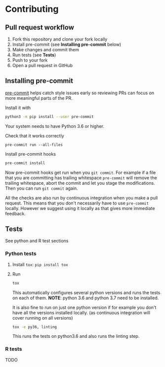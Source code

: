 Contributing
===========

Pull request workflow
-------------

1. Fork this repository and clone your fork locally
1. Install pre-commit (see **Installing pre-commit** below)
1. Make changes and commit them
1. Run tests (see **Tests**)
1. Push to your fork
1. Open a pull request in GitHub

Installing pre-commit
--------------

[pre-commit](https://pre-commit.com/) helps catch style issues early so
reviewing PRs can focus on more meaningful parts of the PR.

Install it with
```bash
python3 -m pip install --user pre-commit
```
Your system needs to have Python 3.6 or higher.

Check that it works correctly

```
pre-commit run --all-files
```

Install pre-commit hooks

```bash
pre-commit install
```

Now pre-commit hooks get run when you `git commit`. For example if a file
that you are committing has trailing whitespace `pre-commit` will remove
the trailing whitespace, abort the commit and let you stage the modifications.
Then you can run `git commit` again.

All the checks are also run by continuous integration when you make a pull request.
This means that you don't necessarily have to use `pre-commit` locally.
However we suggest using it locally as that gives more immediate feedback.


Tests
-----------

See python and R test sections

### Python tests


1. Install `tox`: `pip install tox`
1. Run
   ```bash
   tox
   ```
   This automatically configures several python versions and runs the tests on each of them.
   **NOTE**: python 3.6 and python 3.7 need to be installed.

   It is also fine to run on just one python version if for example you don't have
   all the versions installed locally. (as continuous integration will cover
   running on all versions)
   ```bash
   tox -e py36, linting
   ```
   This runs the tests on python3.6 and also runs the linting step.

### R tests
TODO
